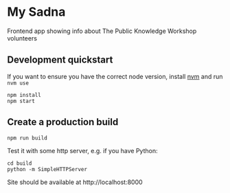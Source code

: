 # My Sadna

Frontend app showing info about The Public Knowledge Workshop volunteers

## Development quickstart

If you want to ensure you have the correct node version, install [nvm](https://github.com/creationix/nvm#installation) and run `nvm use`

```
npm install
npm start
```

## Create a production build

```
npm run build
```

Test it with some http server, e.g. if you have Python:

```
cd build
python -m SimpleHTTPServer
```

Site should be available at http://localhost:8000
